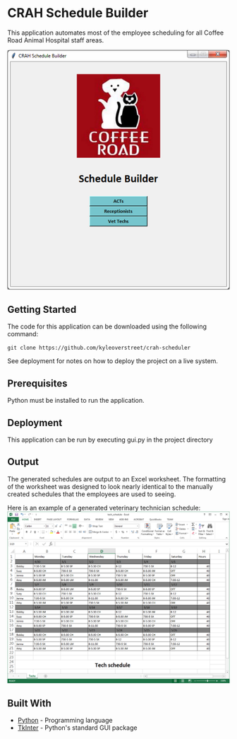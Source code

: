 # CRAH Schedule Builder

This application automates most of the employee scheduling for all Coffee Road Animal Hospital staff areas.

![CRAH Schedule Builder](img/main.png "CRAH Schedule Builder")

## Getting Started

The code for this application can be downloaded using the following command:

```
git clone https://github.com/kyleoverstreet/crah-scheduler
```

See deployment for notes on how to deploy the project on a live system.

## Prerequisites

Python must be installed to run the application.

## Deployment

This application can be run by executing gui.py in the project directory

## Output

The generated schedules are output to an Excel worksheet. The formatting of the worksheet was designed to look nearly identical to the manually created schedules that the employees are used to seeing.

Here is an example of a generated veterinary technician schedule:
![Vet Tech Schedule](img/tech_schedule.png "Vet Tech Schedule")

## Built With

* [Python](https://www.python.org/) - Programming language
* [TkInter](https://wiki.python.org/moin/TkInter) - Python's standard GUI package
